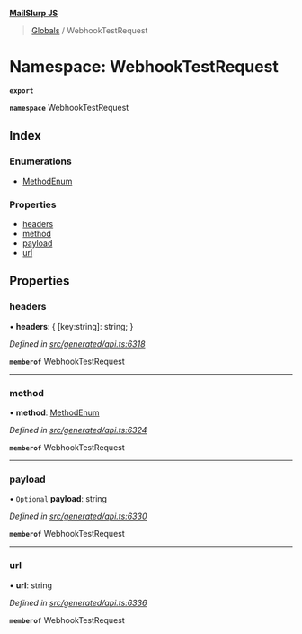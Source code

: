 **[MailSlurp JS](../README.md)**

> [Globals](../README.md) / WebhookTestRequest

# Namespace: WebhookTestRequest

**`export`** 

**`namespace`** WebhookTestRequest

## Index

### Enumerations

* [MethodEnum](../enums/webhooktestrequest.methodenum.md)

### Properties

* [headers](webhooktestrequest.md#headers)
* [method](webhooktestrequest.md#method)
* [payload](webhooktestrequest.md#payload)
* [url](webhooktestrequest.md#url)

## Properties

### headers

•  **headers**: { [key:string]: string;  }

*Defined in [src/generated/api.ts:6318](https://github.com/mailslurp/mailslurp-client/blob/730b817/src/generated/api.ts#L6318)*

**`memberof`** WebhookTestRequest

___

### method

•  **method**: [MethodEnum](../enums/webhooktestrequest.methodenum.md)

*Defined in [src/generated/api.ts:6324](https://github.com/mailslurp/mailslurp-client/blob/730b817/src/generated/api.ts#L6324)*

**`memberof`** WebhookTestRequest

___

### payload

• `Optional` **payload**: string

*Defined in [src/generated/api.ts:6330](https://github.com/mailslurp/mailslurp-client/blob/730b817/src/generated/api.ts#L6330)*

**`memberof`** WebhookTestRequest

___

### url

•  **url**: string

*Defined in [src/generated/api.ts:6336](https://github.com/mailslurp/mailslurp-client/blob/730b817/src/generated/api.ts#L6336)*

**`memberof`** WebhookTestRequest
